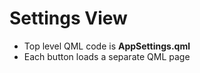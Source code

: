 # Settings View

* Top level QML code is **AppSettings.qml**
* Each button loads a separate QML page
